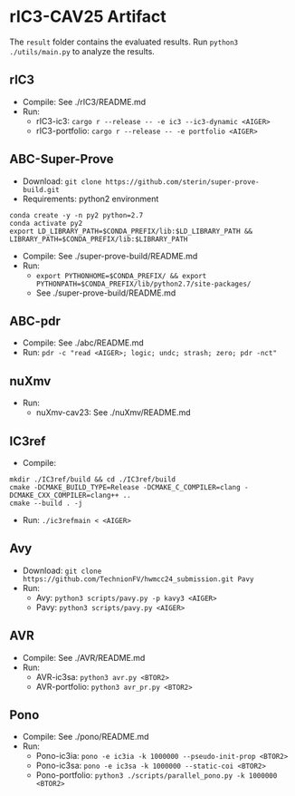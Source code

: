 # rIC3-CAV25 Artifact

The ```result``` folder contains the evaluated results. Run ```python3 ./utils/main.py``` to analyze the results.

## rIC3
- Compile: See ./rIC3/README.md
- Run:
    - rIC3-ic3: ```cargo r --release -- -e ic3 --ic3-dynamic <AIGER>```
    - rIC3-portfolio: ```cargo r --release -- -e portfolio <AIGER>```

## ABC-Super-Prove
- Download: ```git clone https://github.com/sterin/super-prove-build.git```
- Requirements: python2 environment
```
conda create -y -n py2 python=2.7
conda activate py2
export LD_LIBRARY_PATH=$CONDA_PREFIX/lib:$LD_LIBRARY_PATH && LIBRARY_PATH=$CONDA_PREFIX/lib:$LIBRARY_PATH
```
- Compile: See ./super-prove-build/README.md
- Run:
    - ```export PYTHONHOME=$CONDA_PREFIX/ && export PYTHONPATH=$CONDA_PREFIX/lib/python2.7/site-packages/```
    - See ./super-prove-build/README.md


## ABC-pdr
- Compile: See ./abc/README.md
- Run: ```pdr -c "read <AIGER>; logic; undc; strash; zero; pdr -nct"```

## nuXmv
- Run:
    - nuXmv-cav23: See ./nuXmv/README.md

## IC3ref
- Compile:
```
mkdir ./IC3ref/build && cd ./IC3ref/build
cmake -DCMAKE_BUILD_TYPE=Release -DCMAKE_C_COMPILER=clang -DCMAKE_CXX_COMPILER=clang++ ..
cmake --build . -j
```
- Run: ```./ic3refmain < <AIGER>```

## Avy
- Download: ```git clone https://github.com/TechnionFV/hwmcc24_submission.git Pavy```
- Run:
    - Avy: ```python3 scripts/pavy.py -p kavy3 <AIGER>```
    - Pavy: ```python3 scripts/pavy.py <AIGER>```

## AVR
- Compile: See ./AVR/README.md
- Run:
    - AVR-ic3sa: ```python3 avr.py <BTOR2>```
    - AVR-portfolio: ```python3 avr_pr.py <BTOR2>```

## Pono
- Compile: See ./pono/README.md
- Run:
    - Pono-ic3ia: ```pono -e ic3ia -k 1000000 --pseudo-init-prop <BTOR2>```
    - Pono-ic3sa: ```pono -e ic3sa -k 1000000 --static-coi <BTOR2>```
    - Pono-portfolio: ```python3 ./scripts/parallel_pono.py -k 1000000 <BTOR2>```
